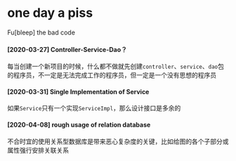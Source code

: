 # one day a piss

Fu[bleep] the bad code

#### [2020-03-27] Controller-Service-Dao？

每当创建一个新项目的时候，什么都不做就先创建`controller`、`service`、`dao`包的程序员，不一定是无法完成工作的程序员，但一定是一个没有思想的程序员

#### [2020-03-31] Single Implementation of Service

如果`Service`只有一个实现`ServiceImpl`，那么设计接口是多余的

#### [2020-04-08] rough usage of relation database

不合时宜的使用关系型数据库是带来恶心复杂度的关键，比如给图的各个子部分或属性强行安排关联关系

